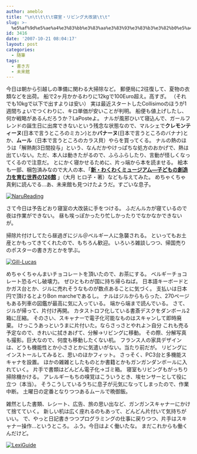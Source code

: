 ```yaml
---
author: ameblo
title: "\n\t\t\t\t寝室・リビング大改装\t\t"
slug: >-
  %e5%af%9d%e5%ae%a4%e3%83%bb%e3%83%aa%e3%83%93%e3%83%b3%e3%82%b0%e5%a4%a7%e6%94%b9%e8%a3%85
id: 3416
date: '2007-10-21 08:04:17'
layout: post
categories:
  - 随筆
tags:
  - 書き方
  - 未来館
---
```


今日は朝から引越しの準備に関わる大掃除など。 郵便局に2往復して、夏物の衣類などを出荷。 船で2ヶ月かかるわりに12kgで100Euro超え。高すぎ。 （それでも10kgで以下で出すよりは安い） 実は最近スタートしたCollisimoのほうが1週間ちょいでつくわりに、キロ単価が安いことが判明。 船便も値上げしたし、何か戦略があるんだろうか？LaPosteよ。 ナルが風邪ひいて寝込んで、ガールフレンドの誕生日に出席できないという残念な状態なので、マルシェで**クレモンティーヌ**(日本で言うところのミカン)とか**バナーヌ**(日本で言うところのバナナ)とか、**ムール**（日本で言うところのカラス貝）やらを買ってくる。 ナルの熱のほうは「解熱剤3日間投与」という、なんだかやけっぱちな処方のおかげで、熱は出ていない。ただ、本人は動きたがるので、ふらふらしたり、言動が怪しくなってくるので注意だ。 とにかく寝かせるために、片っ端から本を読ませる。 絵本も一部、梱包済みなので大人の本、「**[新・わくわくミュージアム―子どもの創造力を育む世界の126館](http://akihiko.shirai.as/modules/amaxoop2/amaxo.php?ASIN=4827530092)** 」（大月 ヒロ子・著）なども与えてみた。 めちゃくちゃ真剣に読んでる…あ、未来館も見つけたようだ。すごいな息子。

[![NaruReading](http://blog-imgs-42.fc2.com/a/k/i/akihikofr/blog_import_4f564b12a70cc.jpg)](http://blog-imgs-42.fc2.com/a/k/i/akihikofr/blog_import_4f564b12cbc34.jpg)

さて今日は予告どおり寝室の大改装に手をつける。 ふだんルカが寝ているので夜は作業ができない。 昼も埃っぽかったり忙しかったりでなかなかできないが。

掃除片付けしてたら昼過ぎにジル＠ベルギー人に急襲される。 といってもお土産とかもってきてくれたので、もちろん歓迎。 いろいろ雑談しつつ、帰国売りのポスターの書き方とかを学ぶ。

[![Gill-Lucas](http://blog-imgs-42.fc2.com/a/k/i/akihikofr/blog_import_4f564b1303062.jpg)](http://blog-imgs-42.fc2.com/a/k/i/akihikofr/blog_import_4f564b133a480.jpg)

めちゃくちゃんまいチョコレートを頂いたので、お茶にする。 ベルギーチョコレート恐るべし破壊力。 ぜひともわが国に持ち帰らねば。 日本語キーボードとかガス台とか、ジルに売れそうなものが数点あることに気づく。 支払いは日本円で頂けるとよりBon marcheであるし。 ナルはジルからもらった、270ページもある列車の図鑑が最高に気に入っている。 端から端まで読んでいる。 さて、ジルが帰って、片付け再開。 カタストロフ化している書斎デスクをダンボール2箱に圧縮。 そのさい、スキャナーで電子化可能なものはスキャンして即時廃棄。 けっこうあっというまに片付いた。ならさっさとやれよ＞自分 これも売る予定なので、きれいに拭きあげて、分解→リビングに移動。 その際、分解写真も撮影。巨大なので、何度も移動したくない机。 フランス人の家具デザインは、どうも機能性とか小ささとかに気遣いがない。当たり前だが。 リビングにインストールしてみると、思いのほかフィット。 さっそく、PC3台と多機能スキャナを設置。 ほかの雑雑としたものとか書籍とかもガンガンダンボールに入れていく。 片手で書類はどんどん電子化→ゴミ箱。 寝室もリビングもがっちり掃除機かける。 アレルギーもちの嗅覚はこういうとき、埃センサーとして役に立つ（本当）。 そうこうしているうちに息子が元気になってしまったので、作業中断。 土曜日の定番となりつつあるムールで晩御飯。

雑然とした書類、レシート、広告、旅の思い出など、ガンガンスキャナーにかけて捨てていく。 新しい机は広く座れるのもあって、どんどん片付いて気持ちがいい。 で、やっと日記書きつつプログラミングの仕事に戻りつつ、片手はスキャナー操作…というところ。 ふう。今日はよく働いたな。 まだこれからも働くんだけど。

[![LexiGuide](http://blog-imgs-42.fc2.com/a/k/i/akihikofr/blog_import_4f564b13767d8.jpg)](http://blog-imgs-42.fc2.com/a/k/i/akihikofr/blog_import_4f564b13b407f.jpg)